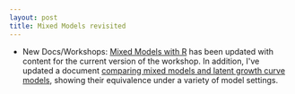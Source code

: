 ```yaml
---
layout: post
title: Mixed Models revisited
---
```


- New Docs/Workshops: [<span itemprop="name keywords">Mixed Models with R</span>](../mixed-models-with-R/) has been updated with content for the current version of the workshop.  In addition, I've updated a document [comparing mixed models and latent growth curve models](../mixed-growth-comparison/), showing their equivalence under a variety of model settings.
